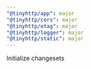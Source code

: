 ```yaml
---
"@tinyhttp/app": major
"@tinyhttp/cors": major
"@tinyhttp/etag": major
"@tinyhttp/logger": major
"@tinyhttp/static": major
---
```


Initialize changesets
